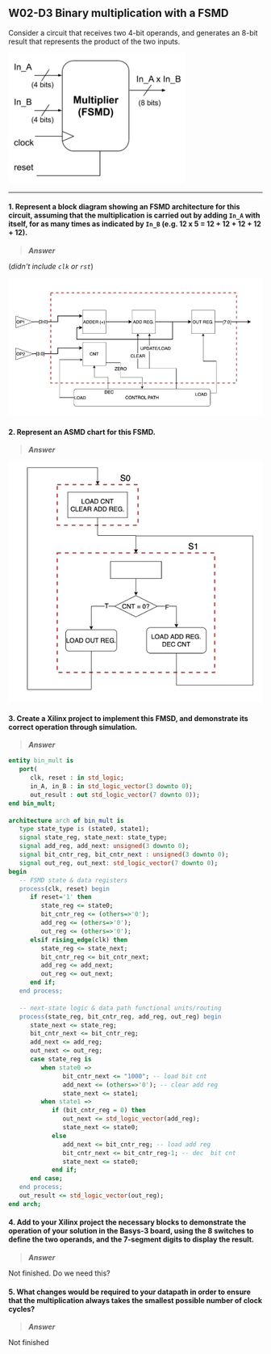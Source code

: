 ## W02-D3 Binary multiplication with a FSMD

Consider a circuit that receives two 4-bit operands, and generates an 8-bit result that represents the product of the two inputs.

<img src="/Resources/images/w02d3.png" alt="drawing" width="350"/>

---

#### 1. Represent a block diagram showing an FSMD architecture for this circuit, assuming that the multiplication is carried out by adding `In_A` with itself, for as many times as indicated by `In_B` (e.g. 12 x 5 = 12 + 12 + 12 + 12 + 12).

>***Answer***

(*didn't include `clk` or `rst`*)

<img src="/Resources/images/w2d3_1.png" alt="drawing" width="650"/>

#### 2. Represent an ASMD chart for this FSMD.

>***Answer***

<img src="/Resources/images/w2d3_2.png" alt="drawing" width="550"/>

#### 3. Create a Xilinx project to implement this FMSD, and demonstrate its correct operation through simulation.

>***Answer***

```vhdl
entity bin_mult is
   port(
      clk, reset : in std_logic;
      in_A, in_B : in std_logic_vector(3 downto 0);
      out_result : out std_logic_vector(7 downto 0));
end bin_mult;

architecture arch of bin_mult is
   type state_type is (state0, state1);
   signal state_reg, state_next: state_type;
   signal add_reg, add_next: unsigned(3 downto 0);
   signal bit_cntr_reg, bit_cntr_next : unsigned(3 downto 0);
   signal out_reg, out_next: std_logic_vector(7 downto 0);
begin
   -- FSMD state & data registers
   process(clk, reset) begin
      if reset='1' then
         state_reg <= state0;
         bit_cntr_reg <= (others=>'0');
         add_reg <= (others=>'0');
         out_reg <= (others=>'0');
      elsif rising_edge(clk) then
         state_reg <= state_next;
         bit_cntr_reg <= bit_cntr_next;
         add_reg <= add_next;
         out_reg <= out_next;
      end if;
   end process;
   
   -- next-state logic & data path functional units/routing
   process(state_reg, bit_cntr_reg, add_reg, out_reg) begin
      state_next <= state_reg;
      bit_cntr_next <= bit_cntr_reg;
      add_next <= add_reg;
      out_next <= out_reg;
      case state_reg is
         when state0 =>
               bit_cntr_next <= "1000"; -- load bit cnt
               add_next <= (others=>'0'); -- clear add reg
               state_next <= state1;
         when state1 =>
            if (bit_cntr_reg = 0) then
               out_next <= std_logic_vector(add_reg);
               state_next <= state0;
            else
               add_next <= bit_cntr_reg; -- load add reg
               bit_cntr_next <= bit_cntr_reg-1; -- dec  bit cnt
               state_next <= state0;
            end if;
      end case;
   end process;
   out_result <= std_logic_vector(out_reg);
end arch;

```

#### 4. Add to your Xilinx project the necessary blocks to demonstrate the operation of your solution in the Basys-3 board, using the 8 switches to define the two operands, and the 7-segment digits to display the result.

>***Answer***

Not finished. Do we need this?

#### 5. What changes would be required to your datapath in order to ensure that the multiplication always takes the smallest possible number of clock cycles?

>***Answer***

Not finished
